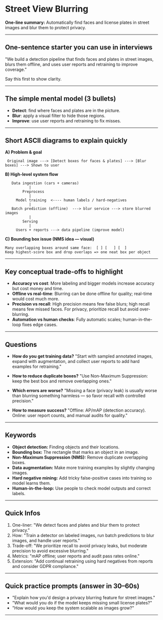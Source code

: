 # Street View Blurring

**One-line summary:**
Automatically find faces and license plates in street images and blur them to protect privacy.

---

## One-sentence starter you can use in interviews
"We build a detection pipeline that finds faces and plates in street images, blurs them offline, and uses user reports and retraining to improve coverage." 

Say this first to show clarity.

---

## The simple mental model (3 bullets)
- **Detect**: find where faces and plates are in the picture.
- **Blur**: apply a visual filter to hide those regions.
- **Improve**: use user reports and retraining to fix misses.

---

## Short ASCII diagrams to explain quickly

**A) Problem & goal**
```
 Original image ---> [Detect boxes for faces & plates] ---> [Blur boxes] ---> Shown to user
```

**B) High-level system flow**
```
   Data ingestion (cars + cameras)
           |
        Preprocess
           |
     Model training  <---- human labels / hard-negatives
           |
   Batch prediction (offline)  ---> blur service ---> store blurred images
           |
        Serving
           |
     Users + reports ---> data pipeline (improve model)
```

**C) Bounding box issue (NMS idea — visual)**
```
Many overlapping boxes around same face:  [ ] [   ] [  ]
Keep highest-score box and drop overlaps => one neat box per object
```

---

## Key conceptual trade-offs to highlight 
- **Accuracy vs cost**: More labeling and bigger models increase accuracy but cost money and time.
- **Offline vs real-time**: Blurring can be done offline for quality; real-time would cost much more.
- **Precision vs recall**: High precision means few false blurs; high recall means few missed faces. For privacy, prioritize recall but avoid over-blurring.
- **Automation vs human checks**: Fully automatic scales; human-in-the-loop fixes edge cases.

---

## Questions 
- **How do you get training data?**
  "Start with sampled annotated images, expand with augmentation, and collect user reports to add hard examples for retraining." 

- **How to reduce duplicate boxes?**
  "Use Non-Maximum Suppression: keep the best box and remove overlapping ones." 

- **Which errors are worse?**
  "Missing a face (privacy leak) is usually worse than blurring something harmless — so favor recall with controlled precision." 

- **How to measure success?**
  "Offline: AP/mAP (detection accuracy). Online: user report counts, and manual audits for quality." 

---

## Keywords
- **Object detection:** Finding objects and their locations.
- **Bounding box:** The rectangle that marks an object in an image.
- **Non-Maximum Suppression (NMS):** Remove duplicate overlapping boxes.
- **Data augmentation:** Make more training examples by slightly changing images.
- **Hard negative mining:** Add tricky false-positive cases into training so model learns them.
- **Human-in-the-loop:** Use people to check model outputs and correct labels.


---

## Quick Infos
1. One-liner: "We detect faces and plates and blur them to protect privacy."
2. How: "Train a detector on labeled images, run batch predictions to blur images, and handle user reports." 
3. Trade-off: "We prioritize recall to avoid privacy leaks, but moderate precision to avoid excessive blurring." 
4. Metrics: "mAP offline; user reports and audit pass rates online." 
5. Extension: "Add continual retraining using hard negatives from reports and consider GDPR compliance." 

---

## Quick practice prompts (answer in 30–60s)
- "Explain how you'd design a privacy blurring feature for street images." 
- "What would you do if the model keeps missing small license plates?" 
- "How would you keep the system scalable as images grow?"

---
